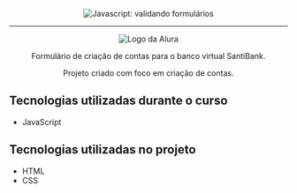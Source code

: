 <p align="center"> <img src="https://imgur.com/mIBmcEL.png" alt="Javascript: validando formulários"> </p>

<hr>

<p align="center"> <img src="https://github.com/MonicaHillman/aluraplay-requisicoes/blob/main/img/logo.png" alt="Logo da Alura"> </p>
<p align="center">Formulário de criação de contas para o banco virtual SantiBank.</p>
<p align="center"> Projeto criado com foco em criação de contas.<p/>

## Tecnologias utilizadas durante o curso
* JavaScript

## Tecnologias utilizadas no projeto
* HTML
* CSS
